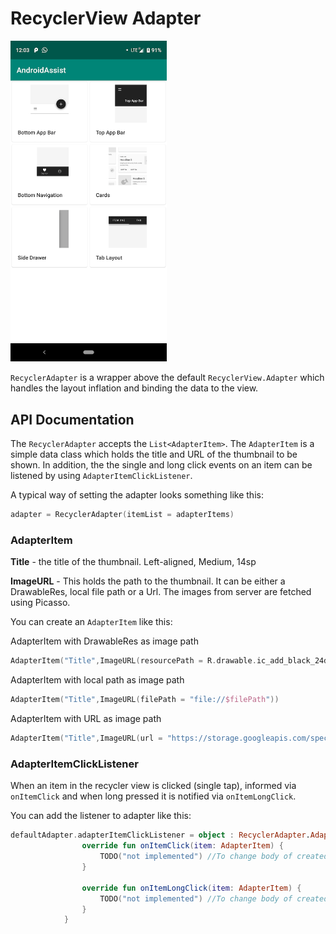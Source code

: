 # RecyclerView Adapter

<img src="https://github.com/santhoshkumar2794/AndroidAssist/blob/master/screenshots/RecyclerView.png" width="250"/>

`RecyclerAdapter` is a wrapper above the default `RecyclerView.Adapter` which handles the layout inflation and binding the data to the view.

## API Documentation

The `RecyclerAdapter` accepts the `List<AdapterItem>`. The `AdapterItem` is a simple data class which holds the title and URL of the thumbnail to be shown.
In addition, the the single and long click events on an item can be listened by using `AdapterItemClickListener`.

A typical way of setting the adapter looks something like this:

```kotlin
adapter = RecyclerAdapter(itemList = adapterItems) 
```

### AdapterItem

**Title** - the title of the thumbnail. Left-aligned, Medium, 14sp

**ImageURL** - This holds the path to the thumbnail. It can be either a DrawableRes, local file path or a Url. The images from server are fetched using Picasso.

You can create an `AdapterItem` like this:

AdapterItem with DrawableRes as image path

```kotlin
AdapterItem("Title",ImageURL(resourcePath = R.drawable.ic_add_black_24dp))
```

AdapterItem with local path as image path

```kotlin
AdapterItem("Title",ImageURL(filePath = "file://$filePath"))
```

AdapterItem with URL as image path

```kotlin
AdapterItem("Title",ImageURL(url = "https://storage.googleapis.com/spec-host-backup/mio-design%2Fassets%2F1PrVPyUvR5HvW5KcvIIy9s3T52Vy9jwN9%2Fbottom-app-bar-intro.png"))
```


### AdapterItemClickListener

When an item in the recycler view is clicked (single tap), informed via `onItemClick` and when long pressed it is notified via `onItemLongClick`.

You can add the listener to adapter like this:

```kotlin
defaultAdapter.adapterItemClickListener = object : RecyclerAdapter.AdapterClickListener {
                override fun onItemClick(item: AdapterItem) {
                    TODO("not implemented") //To change body of created functions use File | Settings | File Templates.
                }

                override fun onItemLongClick(item: AdapterItem) {
                    TODO("not implemented") //To change body of created functions use File | Settings | File Templates.
                }
            }
```
